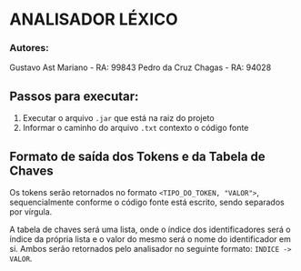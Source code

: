 # ANALISADOR LÉXICO

### Autores:
Gustavo Ast Mariano - RA: 99843
Pedro da Cruz Chagas - RA: 94028

## Passos para executar:

1) Executar o arquivo `.jar` que está na raiz do projeto
2) Informar o caminho do arquivo `.txt` contexto o código fonte

## Formato de saída dos Tokens e da Tabela de Chaves

Os tokens serão retornados no formato `<TIPO_DO_TOKEN, "VALOR">`, sequencialmente conforme o código fonte está escrito, sendo separados por vírgula.

A tabela de chaves será uma lista, onde o índice dos identificadores será o índice da própria lista e o valor do mesmo será o nome do identificador em si. Ambos serão retornados pelo analisador no seguinte formato: `INDICE -> VALOR`.